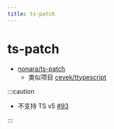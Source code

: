 ```yaml
---
title: ts-patch
---
```


# ts-patch

- [nonara/ts-patch](https://github.com/nonara/ts-patch)
  - 类似项目 [cevek/ttypescript](https://github.com/cevek/ttypescript)

:::caution

- 不支持 TS v5 [#93](https://github.com/nonara/ts-patch/issues/93)

:::
